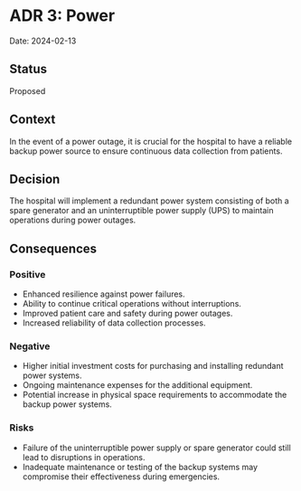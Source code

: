 # ADR 3: Power

Date: 2024-02-13

## Status
Proposed

## Context
In the event of a power outage, it is crucial for the hospital to have a reliable backup power source to ensure continuous data collection from patients. 

## Decision
The hospital will implement a redundant power system consisting of both a spare generator and an uninterruptible power supply (UPS) to maintain operations during power outages.

## Consequences

### Positive
- Enhanced resilience against power failures.
- Ability to continue critical operations without interruptions.
- Improved patient care and safety during power outages.
- Increased reliability of data collection processes.

### Negative
- Higher initial investment costs for purchasing and installing redundant power systems.
- Ongoing maintenance expenses for the additional equipment.
- Potential increase in physical space requirements to accommodate the backup power systems.

### Risks
- Failure of the uninterruptible power supply or spare generator could still lead to disruptions in operations.
- Inadequate maintenance or testing of the backup systems may compromise their effectiveness during emergencies.
